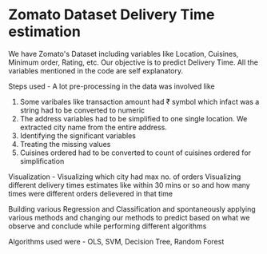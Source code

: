 # Zomato Dataset Delivery Time estimation

We have Zomato's Dataset including variables like Location, Cuisines, Minimum order, Rating, etc.
Our objective is to predict Delivery Time. All the variables mentioned in the code are self explanatory.

Steps used - 
A lot pre-processing in the data was involved like 
  1. Some varibales like transaction amount had ₹ symbol which infact was a string had to be converted to numeric
  2. The address variables had to be simplified to one single location. We extracted city name from the entire address.
  3. Identifying the significant variables
  4. Treating the missing values
  5. Cuisines ordered had to be converted to count of cuisines ordered for simplification

Visualization - 
Visualizing which city had max no. of orders
Visualizing different delivery times estimates like within 30 mins or so and how many times were different orders delievered in that time 

Building various Regression and Classification and spontaneously applying various methods and changing our methods to predict based on what we observe and conclude while performing different algorithms

Algorithms used were - OLS, SVM, Decision Tree, Random Forest
